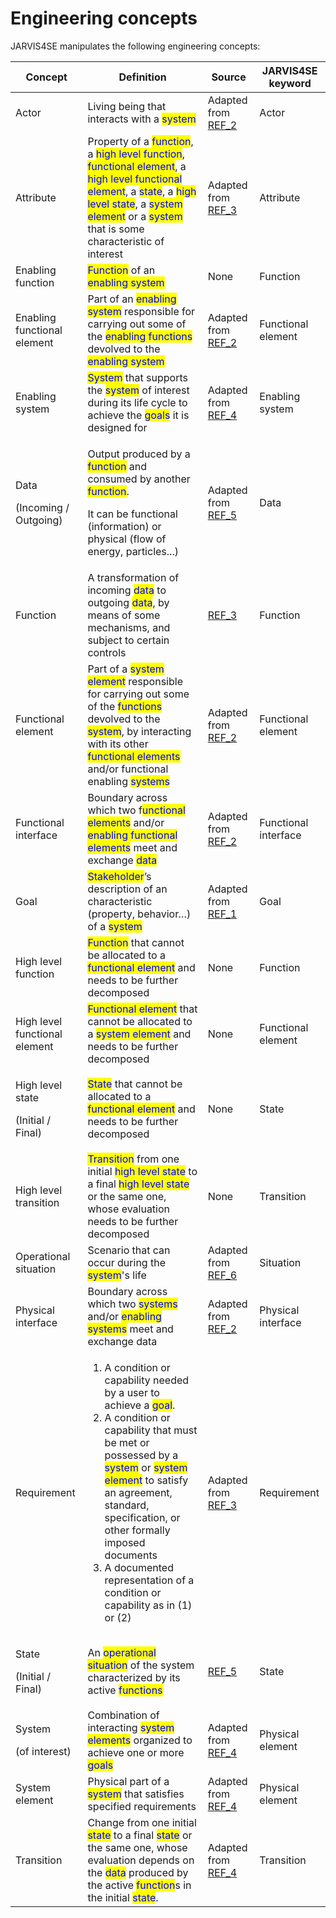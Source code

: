 # Engineering concepts

JARVIS4SE manipulates the following engineering concepts:

| Concept                                         | Definition                                                                                                                                                                                                                                                                                                                                                                                                                                                                    | Source                                  | JARVIS4SE keyword    |
| ----------------------------------------------- | ----------------------------------------------------------------------------------------------------------------------------------------------------------------------------------------------------------------------------------------------------------------------------------------------------------------------------------------------------------------------------------------------------------------------------------------------------------------------------- | --------------------------------------- | -------------------- |
| Actor                                           | Living being that interacts with a <mark style="color:blue;">system</mark>                                                                                                                                                                                                                                                                                                                                                                                                    | Adapted from [REF\_2](../references.md) | Actor                |
| Attribute                                       | Property of a <mark style="color:blue;">function</mark>, a <mark style="color:blue;">high level function</mark>, <mark style="color:blue;">functional element</mark>, a <mark style="color:blue;">high level functional element</mark>, a <mark style="color:blue;">state</mark>, a <mark style="color:blue;">high level state</mark>, a <mark style="color:blue;">system element</mark> or a <mark style="color:blue;">system</mark> that is some characteristic of interest | Adapted from [REF\_3](../references.md) | Attribute            |
| Enabling function                               | <mark style="color:blue;">Function</mark> of an <mark style="color:blue;">enabling system</mark>                                                                                                                                                                                                                                                                                                                                                                              | None                                    | Function             |
| Enabling functional element                     | Part of an <mark style="color:blue;">enabling system</mark> responsible for carrying out some of the <mark style="color:blue;">enabling functions</mark> devolved to the <mark style="color:blue;">enabling system</mark>                                                                                                                                                                                                                                                     | Adapted from [REF\_2](../references.md) | Functional element   |
| Enabling system                                 | <mark style="color:blue;">System</mark> that supports the <mark style="color:blue;">system</mark> of interest during its life cycle to achieve the <mark style="color:blue;">goals</mark> it is designed for                                                                                                                                                                                                                                                                  | Adapted from [REF\_4](../references.md) | Enabling system      |
| <p>Data</p><p>(Incoming / Outgoing)</p>         | <p>Output produced by a <mark style="color:blue;">function</mark> and consumed by another <mark style="color:blue;">function</mark>.</p><p>It can be functional (information) or physical (flow of energy, particles...)</p>                                                                                                                                                                                                                                                  | Adapted from [REF\_5](../references.md) | Data                 |
| Function                                        | A transformation of incoming <mark style="color:blue;">data</mark> to outgoing <mark style="color:blue;">data</mark>, by means of some mechanisms, and subject to certain controls                                                                                                                                                                                                                                                                                            | [REF\_3](../references.md)              | Function             |
| Functional element                              | Part of a <mark style="color:blue;">system element</mark> responsible for carrying out some of the <mark style="color:blue;">functions</mark> devolved to the <mark style="color:blue;">system</mark>, by interacting with its other <mark style="color:blue;">functional elements</mark> and/or functional enabling <mark style="color:blue;">systems</mark>                                                                                                                 | Adapted from [REF\_2](../references.md) | Functional element   |
| Functional interface                            | Boundary across which two f<mark style="color:blue;">unctional elements</mark> and/or <mark style="color:blue;">enabling functional elements</mark> meet and exchange <mark style="color:blue;">data</mark>                                                                                                                                                                                                                                                                   | Adapted from [REF\_2](../references.md) | Functional interface |
| Goal                                            | <mark style="color:blue;">Stakeholder</mark>’s description of an characteristic (property, behavior…) of a <mark style="color:blue;">system</mark>                                                                                                                                                                                                                                                                                                                            | Adapted from [REF\_1](../references.md) | Goal                 |
| High level function                             | <mark style="color:blue;">Function</mark> that cannot be allocated to a <mark style="color:blue;">functional element</mark> and needs to be further decomposed                                                                                                                                                                                                                                                                                                                | None                                    | Function             |
| High level functional element                   | <mark style="color:blue;">Functional element</mark> that cannot be allocated to a <mark style="color:blue;">system element</mark> and needs to be further decomposed                                                                                                                                                                                                                                                                                                          | None                                    | Functional element   |
| <p>High level state</p><p>(Initial / Final)</p> | <mark style="color:blue;">State</mark> that cannot be allocated to a <mark style="color:blue;">functional element</mark> and needs to be further decomposed                                                                                                                                                                                                                                                                                                                   | None                                    | State                |
| High level transition                           | <mark style="color:blue;">Transition</mark> from one initial <mark style="color:blue;">high level state</mark> to a final <mark style="color:blue;">high level state</mark> or the same one, whose evaluation needs to be further decomposed                                                                                                                                                                                                                                  | None                                    | Transition           |
| Operational situation                           | Scenario that can occur during the <mark style="color:blue;">system</mark>'s life                                                                                                                                                                                                                                                                                                                                                                                             | Adapted from [REF\_6](../references.md) | Situation            |
| Physical interface                              | Boundary across which two <mark style="color:blue;">systems</mark> and/or <mark style="color:blue;">enabling systems</mark> meet and exchange data                                                                                                                                                                                                                                                                                                                            | Adapted from [REF\_2](../references.md) | Physical interface   |
| Requirement                                     | <ol><li>A condition or capability needed by a user to achieve a <mark style="color:blue;">goal</mark>.</li><li>A condition or capability that must be met or possessed by a <mark style="color:blue;">system</mark> or <mark style="color:blue;">system element</mark> to satisfy an agreement, standard, specification, or other formally imposed documents</li><li>A documented representation of a condition or capability as in (1) or (2)</li></ol>                      | Adapted from [REF\_3](../references.md) | Requirement          |
| <p>State</p><p>(Initial / Final)</p>            | An <mark style="color:blue;">operational situation</mark> of the system characterized by its active <mark style="color:blue;">functions</mark>                                                                                                                                                                                                                                                                                                                                | [REF\_5](../references.md)              | State                |
| <p>System</p><p>(of interest)</p>               | Combination of interacting <mark style="color:blue;">system elements</mark> organized to achieve one or more <mark style="color:blue;">goals</mark>                                                                                                                                                                                                                                                                                                                           | Adapted from [REF\_4](../references.md) | Physical element     |
| System element                                  | Physical part of a <mark style="color:blue;">system</mark> that satisfies specified requirements                                                                                                                                                                                                                                                                                                                                                                              | Adapted from [REF\_4](../references.md) | Physical element     |
| Transition                                      | Change from one initial <mark style="color:blue;">state</mark> to a final <mark style="color:blue;">state</mark> or the same one, whose evaluation depends on the <mark style="color:blue;">data</mark> produced by the active <mark style="color:blue;">function</mark>s in the initial <mark style="color:blue;">state</mark>.                                                                                                                                              | Adapted from [REF\_4](../references.md) | Transition           |
